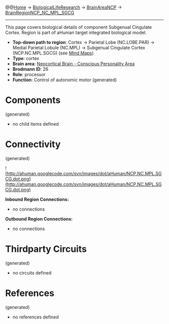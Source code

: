 @@[Home](Home.md) -> [BiologicalLifeResearch](BiologicalLifeResearch.md) -> [BrainAreaNCP](BrainAreaNCP.md) -> [BrainRegionNCP\_NC\_MPL\_SGCG](BrainRegionNCP_NC_MPL_SGCG.md)

---


This page covers biological details of component Subgenual Cingulate Cortex.
Region is part of aHuman target integrated biological model.

  * **Top-down path to region**: Cortex -> Parietal Lobe (NC.LOBE.PAR) -> Medial Parietal Lobule (NC.MPL) -> Subgenual Cingulate Cortex (NCP.NC.MPL.SGCG) (see [Mind Maps](OverallMindMaps.md))
  * **Type**: cortex
  * **Brain area**: [Neocortical Brain - Conscious Personality Area](BrainAreaNCP.md)
  * **Brodmann ID**: 26
  * **Role**: processor
  * **Function**: Control of autonomic motor
(generated)
# Components #
(generated)


  * no child items defined

# Connectivity #
(generated)


![http://ahuman.googlecode.com/svn/images/dot/aHuman/NCP.NC.MPL.SGCG.dot.png](http://ahuman.googlecode.com/svn/images/dot/aHuman/NCP.NC.MPL.SGCG.dot.png)

**Inbound Region Connections:**
  * no connections

**Outbound Region Connections:**
  * no connections

# Thirdparty Circuits #
(generated)

  * no circuits defined

# References #
(generated)

  * no references defined
